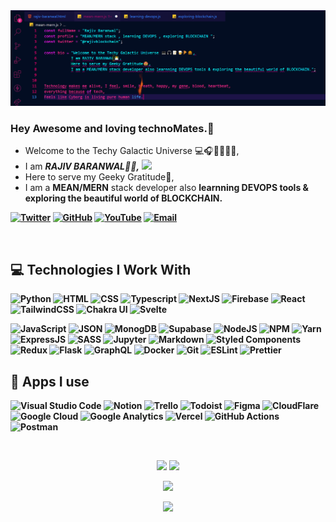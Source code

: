 <img src="banner.png">

### Hey Awesome and loving technoMates.💓
 
- Welcome to the Techy Galactic Universe 💻🎧📝🍺🍕🍔,
- I am <b><i>RAJIV BARANWAL👨‍💻,</i></b>  <img width="60px" src = "https://media.giphy.com/media/RbDKaczqWovIugyJmW/giphy.gif" />
- Here to serve my Geeky Gratitude🤩,
- I am a <b>MEAN/MERN</b> stack developer also <b>learnning DEVOPS<b/> tools & exploring the beautiful world of BLOCKCHAIN.
            
[![Twitter](https://img.shields.io/badge/Twitter-1DA1F2?style=for-the-badge&logo=twitter&logoColor=white)](https://twitter.com/rajivblockchain)
[![GitHub](https://img.shields.io/badge/GitHub-100000?style=for-the-badge&logo=github&logoColor=white)](https://github.com/rajivbaranwal)
[![YouTube](https://img.shields.io/badge/YouTube-FF0000?style=for-the-badge&logo=youtube&logoColor=white)](https://www.youtube.com/rajivblockchain)
[![Email](https://img.shields.io/badge/Email-D14836?style=for-the-badge&logo=gmail&logoColor=white)](mailto:rajivbar04@gmail.com)
<!--[![Hashnode](https://img.shields.io/badge/Hashnode-2962FF?style=for-the-badge&logo=hashnode&logoColor=white)](https://blog.anishde.dev/)
[![Dev.To](https://img.shields.io/badge/dev.to-0A0A0A?style=for-the-badge&logo=devdotto&logoColor=white)](https://dev.to/anishde12020)
[![Medium](https://img.shields.io/badge/Medium-12100E?style=for-the-badge&logo=medium&logoColor=white)](https://medium.com/@anishde12020)-->

            
<!--  <img width="60px" src="https://upload.wikimedia.org/wikipedia/commons/thumb/0/0d/Inkscape_Logo.svg/2048px-Inkscape_Logo.svg.png"/>
 <img width="60px" src="https://upload.wikimedia.org/wikipedia/commons/6/6a/JavaScript-logo.png"/>
 <img width="130px" src="https://allprowebdesigns.com/blog/wp-content/uploads/2019/01/1lJ32Bl-lHWmNMUSiSq17gQ-792x445.png"/>
 <img width="60px" src="https://upload.wikimedia.org/wikipedia/commons/b/b2/MediBang_Paint_logo.png"/>
 <img width="60px" src="https://seeklogo.com/images/G/git-bash-logo-B6475E8359-seeklogo.com.png"/>
 <img width="60px" src="https://upload.wikimedia.org/wikipedia/commons/thumb/2/2d/Visual_Studio_Code_1.18_icon.svg/1028px-Visual_Studio_Code_1.18_icon.svg.png" />
 <img width="60px" src="https://cdn4.iconfinder.com/data/icons/logos-3/600/React.js_logo-512.png" />
 <img width="60px" src="https://upload.wikimedia.org/wikipedia/commons/thumb/b/b2/Bootstrap_logo.svg/512px-Bootstrap_logo.svg.png" />
 <img width="60px" src="https://cdn.worldvectorlogo.com/logos/material-ui-1.svg" /> -->

 
 
&nbsp;
## 💻 Technologies I Work With

![Python](https://img.shields.io/badge/Python-3776AB?style=for-the-badge&logo=python&logoColor=white)
![HTML](https://img.shields.io/badge/HTML5-E34F26?style=for-the-badge&logo=html5&logoColor=white)
![CSS](https://img.shields.io/badge/CSS3-1572B6?style=for-the-badge&logo=css3&logoColor=white)
![Typescript](https://img.shields.io/badge/TypeScript-007ACC?style=for-the-badge&logo=typescript&logoColor=white)
![NextJS](https://img.shields.io/badge/next.js-000000?style=for-the-badge&logo=nextdotjs&logoColor=white)
![Firebase](https://img.shields.io/badge/firebase-ffca28?style=for-the-badge&logo=firebase&logoColor=black)
![React](https://img.shields.io/badge/React-20232A?style=for-the-badge&logo=react&logoColor=61DAFB)
![TailwindCSS](https://img.shields.io/badge/Tailwind_CSS-38B2AC?style=for-the-badge&logo=tailwind-css&logoColor=white)
![Chakra UI](https://img.shields.io/badge/Chakra--UI-319795?style=for-the-badge&logo=chakra-ui&logoColor=white)
![Svelte](https://img.shields.io/badge/Svelte-4A4A55?style=for-the-badge&logo=svelte&logoColor=FF3E00)

  
![JavaScript](https://img.shields.io/badge/JavaScript-323330?style=for-the-badge&logo=javascript&logoColor=F7DF1E)
![JSON](https://img.shields.io/badge/json-5E5C5C?style=for-the-badge&logo=json&logoColor=white)
![MonogDB](https://img.shields.io/badge/MongoDB-4EA94B?style=for-the-badge&logo=mongodb&logoColor=white)
![Supabase](https://img.shields.io/badge/Supabase-181818?style=for-the-badge&logo=supabase&logoColor=white)
![NodeJS](https://img.shields.io/badge/Node.js-339933?style=for-the-badge&logo=nodedotjs&logoColor=white)
![NPM](https://img.shields.io/badge/npm-CB3837?style=for-the-badge&logo=npm&logoColor=white)
![Yarn](https://img.shields.io/badge/Yarn-2C8EBB?style=for-the-badge&logo=yarn&logoColor=white)
![ExpressJS](https://img.shields.io/badge/Express.js-000000?style=for-the-badge&logo=express&logoColor=white)
![SASS](https://img.shields.io/badge/Sass-CC6699?style=for-the-badge&logo=sass&logoColor=white)
![Jupyter](https://img.shields.io/badge/Jupyter-F37626.svg?&style=for-the-badge&logo=Jupyter&logoColor=white)
![Markdown](https://img.shields.io/badge/Markdown-000000?style=for-the-badge&logo=markdown&logoColor=white)
![Styled Components](https://img.shields.io/badge/styled--components-DB7093?style=for-the-badge&logo=styled-components&logoColor=white)
![Redux](https://img.shields.io/badge/Redux-593D88?style=for-the-badge&logo=redux&logoColor=white)
![Flask](https://img.shields.io/badge/Flask-000000?style=for-the-badge&logo=flask&logoColor=white)
![GraphQL](https://img.shields.io/badge/GraphQl-E10098?style=for-the-badge&logo=graphql&logoColor=white)
![Docker](https://img.shields.io/badge/Docker-2CA5E0?style=for-the-badge&logo=docker&logoColor=white)
![Git](https://img.shields.io/badge/Git-F05032?style=for-the-badge&logo=git&logoColor=white)
![ESLint](https://img.shields.io/badge/eslint-3A33D1?style=for-the-badge&logo=eslint&logoColor=white)
![Prettier](https://img.shields.io/badge/prettier-1A2C34?style=for-the-badge&logo=prettier&logoColor=F7BA3E)
  
  
## 📱 Apps I use

![Visual Studio Code](https://img.shields.io/badge/Visual_Studio_Code-0078D4?style=for-the-badge&logo=visual%20studio%20code&logoColor=white)
![Notion](https://img.shields.io/badge/Notion-000000?style=for-the-badge&logo=notion&logoColor=white)
![Trello](https://img.shields.io/badge/Trello-0052CC?style=for-the-badge&logo=trello&logoColor=white)
![Todoist](https://img.shields.io/badge/Todoist-E44332?style=for-the-badge&logo=todoist&logoColor=white)
![Figma](https://img.shields.io/badge/Figma-F24E1E?style=for-the-badge&logo=figma&logoColor=white)
![CloudFlare](https://img.shields.io/badge/Cloudflare-F38020?style=for-the-badge&logo=Cloudflare&logoColor=white)
![Google Cloud](https://img.shields.io/badge/Google_Cloud-4285F4?style=for-the-badge&logo=google-cloud&logoColor=white)
![Google Analytics](https://img.shields.io/badge/Google%20Analytics-E37400?style=for-the-badge&logo=google%20analytics&logoColor=white)
![Vercel](https://img.shields.io/badge/Vercel-000000?style=for-the-badge&logo=vercel&logoColor=white)
![GitHub Actions](https://img.shields.io/badge/GitHub_Actions-2088FF?style=for-the-badge&logo=github-actions&logoColor=white)
![Postman](https://img.shields.io/badge/Postman-FF6C37?style=for-the-badge&logo=Postman&logoColor=white)

 
 <br>
 
 <p align="center">
 <img width="48%" src="https://github-readme-stats.vercel.app/api?username=rajivbaranwal&show_icons=true&theme=radical&count_private=true&custom_title=@adrianaluisadc "> 
 <img  width="48%" src="https://github-readme-streak-stats.herokuapp.com/?user=rajivbaranwal&theme=radical" />
</p>
 
 <p align="center">
 <img width="600px"src="https://activity-graph.herokuapp.com/graph?username=rajivbaranwal&theme=redical">
 </p>
            
<p align="center">
 <img src = "https://media.giphy.com/media/L1R1tvI9svkIWwpVYr/giphy.gif" />
 </p>
 
 

             
             





        


<!--
**rajivbar/rajivbar** is a ✨ _special_ ✨ repository because its `README.md` (this file) appears on your GitHub profile.

Here are some ideas to get you started:

- 🔭 I’m currently working on ...
- 🌱 I’m currently learning ...
- 👯 I’m looking to collaborate on ...
- 🤔 I’m looking for help with ...
- 💬 Ask me about ...
- 📫 How to reach me: ...
- 😄 Pronouns: ...
- ⚡ Fun fact: ...

Shayari-----
Binary(gaur) code farmayega
geeky sa dil h, code k pyyar m ghulmil h , jidhar deku bs debugging ki mahfil , 

subhah ki sham sham ki subhah har taraf bs vs code ki jhilmil h 
<img src = "https://media.giphy.com/media/26tn33aiTi1jkl6H6/giphy.gif" />
-->
